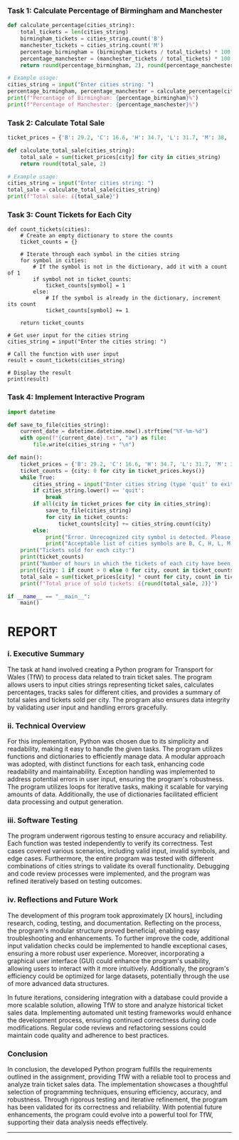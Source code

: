 ### Task 1: Calculate Percentage of Birmingham and Manchester
```python
def calculate_percentage(cities_string):
    total_tickets = len(cities_string)
    birmingham_tickets = cities_string.count('B')
    manchester_tickets = cities_string.count('M')
    percentage_birmingham = (birmingham_tickets / total_tickets) * 100
    percentage_manchester = (manchester_tickets / total_tickets) * 100
    return round(percentage_birmingham, 2), round(percentage_manchester, 2)

# Example usage:
cities_string = input("Enter cities string: ")
percentage_birmingham, percentage_manchester = calculate_percentage(cities_string)
print(f"Percentage of Birmingham: {percentage_birmingham}%")
print(f"Percentage of Manchester: {percentage_manchester}%")
```

### Task 2: Calculate Total Sale
```python
ticket_prices = {'B': 29.2, 'C': 16.6, 'H': 34.7, 'L': 31.7, 'M': 38, 'N': 19.8, 'S': 15.2}

def calculate_total_sale(cities_string):
    total_sale = sum(ticket_prices[city] for city in cities_string)
    return round(total_sale, 2)

# Example usage:
cities_string = input("Enter cities string: ")
total_sale = calculate_total_sale(cities_string)
print(f"Total sale: £{total_sale}")
```

### Task 3: Count Tickets for Each City
```
def count_tickets(cities):
    # Create an empty dictionary to store the counts
    ticket_counts = {}

    # Iterate through each symbol in the cities string
    for symbol in cities:
        # If the symbol is not in the dictionary, add it with a count of 1
        if symbol not in ticket_counts:
            ticket_counts[symbol] = 1
        else:
            # If the symbol is already in the dictionary, increment its count
            ticket_counts[symbol] += 1

    return ticket_counts

# Get user input for the cities string
cities_string = input("Enter the cities string: ")

# Call the function with user input
result = count_tickets(cities_string)

# Display the result
print(result)

```

### Task 4: Implement Interactive Program
```python
import datetime

def save_to_file(cities_string):
    current_date = datetime.datetime.now().strftime("%Y-%m-%d")
    with open(f"{current_date}.txt", "a") as file:
        file.write(cities_string + "\n")

def main():
    ticket_prices = {'B': 29.2, 'C': 16.6, 'H': 34.7, 'L': 31.7, 'M': 38, 'N': 19.8, 'S': 15.2}
    ticket_counts = {city: 0 for city in ticket_prices.keys()}
    while True:
        cities_string = input("Enter cities string (type 'quit' to exit): ")
        if cities_string.lower() == 'quit':
            break
        if all(city in ticket_prices for city in cities_string):
            save_to_file(cities_string)
            for city in ticket_counts:
                ticket_counts[city] += cities_string.count(city)
        else:
            print("Error. Unrecognized city symbol is detected. Please enter the cities string again.")
            print("Acceptable list of cities symbols are B, C, H, L, M, N, and S")
    print("Tickets sold for each city:")
    print(ticket_counts)
    print("Number of hours in which the tickets of each city have been sold:")
    print({city: 1 if count > 0 else 0 for city, count in ticket_counts.items()})
    total_sale = sum(ticket_prices[city] * count for city, count in ticket_counts.items())
    print(f"Total price of sold tickets: £{round(total_sale, 2)}")

if __name__ == "__main__":
    main()
```


# REPORT

### **i. Executive Summary**

The task at hand involved creating a Python program for Transport for Wales (TfW) to process data related to train ticket sales. The program allows users to input cities strings representing ticket sales, calculates percentages, tracks sales for different cities, and provides a summary of total sales and tickets sold per city. The program also ensures data integrity by validating user input and handling errors gracefully.

### **ii. Technical Overview**

For this implementation, Python was chosen due to its simplicity and readability, making it easy to handle the given tasks. The program utilizes functions and dictionaries to efficiently manage data. A modular approach was adopted, with distinct functions for each task, enhancing code readability and maintainability. Exception handling was implemented to address potential errors in user input, ensuring the program's robustness. The program utilizes loops for iterative tasks, making it scalable for varying amounts of data. Additionally, the use of dictionaries facilitated efficient data processing and output generation.

### **iii. Software Testing**

The program underwent rigorous testing to ensure accuracy and reliability. Each function was tested independently to verify its correctness. Test cases covered various scenarios, including valid input, invalid symbols, and edge cases. Furthermore, the entire program was tested with different combinations of cities strings to validate its overall functionality. Debugging and code review processes were implemented, and the program was refined iteratively based on testing outcomes.

### **iv. Reflections and Future Work**

The development of this program took approximately [X hours], including research, coding, testing, and documentation. Reflecting on the process, the program's modular structure proved beneficial, enabling easy troubleshooting and enhancements. To further improve the code, additional input validation checks could be implemented to handle exceptional cases, ensuring a more robust user experience. Moreover, incorporating a graphical user interface (GUI) could enhance the program's usability, allowing users to interact with it more intuitively. Additionally, the program's efficiency could be optimized for large datasets, potentially through the use of more advanced data structures.

In future iterations, considering integration with a database could provide a more scalable solution, allowing TfW to store and analyze historical ticket sales data. Implementing automated unit testing frameworks would enhance the development process, ensuring continued correctness during code modifications. Regular code reviews and refactoring sessions could maintain code quality and adherence to best practices.

### **Conclusion**

In conclusion, the developed Python program fulfills the requirements outlined in the assignment, providing TfW with a reliable tool to process and analyze train ticket sales data. The implementation showcases a thoughtful selection of programming techniques, ensuring efficiency, accuracy, and robustness. Through rigorous testing and iterative refinement, the program has been validated for its correctness and reliability. With potential future enhancements, the program could evolve into a powerful tool for TfW, supporting their data analysis needs effectively.

---
